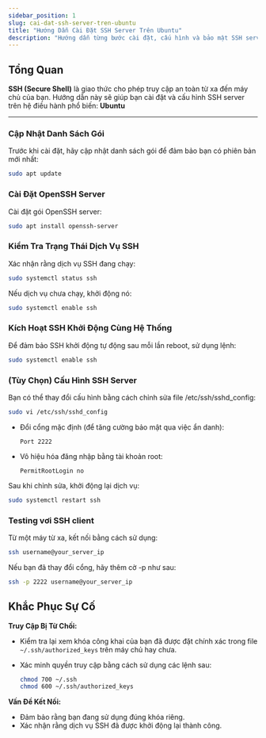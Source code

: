 ```yaml
---
sidebar_position: 1
slug: cai-dat-ssh-server-tren-ubuntu
title: "Hướng Dẫn Cài Đặt SSH Server Trên Ubuntu"
description: "Hướng dẫn từng bước cài đặt, cấu hình và bảo mật SSH server trên Ubuntu"
---
```


## Tổng Quan

**SSH (Secure Shell)** là giao thức cho phép truy cập an toàn từ xa đến máy chủ của bạn. Hướng dẫn này sẽ giúp bạn cài đặt và cấu hình SSH server trên hệ điều hành phổ biến: **Ubuntu**

---

### Cập Nhật Danh Sách Gói

Trước khi cài đặt, hãy cập nhật danh sách gói để đảm bảo bạn có phiên bản mới nhất:
```bash
sudo apt update
```

### Cài Đặt OpenSSH Server

Cài đặt gói OpenSSH server:
```bash
sudo apt install openssh-server
```

### Kiểm Tra Trạng Thái Dịch Vụ SSH

Xác nhận rằng dịch vụ SSH đang chạy:
```bash
sudo systemctl status ssh
```

Nếu dịch vụ chưa chạy, khởi động nó:
```bash
sudo systemctl enable ssh
```

### Kích Hoạt SSH Khởi Động Cùng Hệ Thống

Để đảm bảo SSH khởi động tự động sau mỗi lần reboot, sử dụng lệnh:
```bash
sudo systemctl enable ssh
```

### (Tùy Chọn) Cấu Hình SSH Server

Bạn có thể thay đổi cấu hình bằng cách chỉnh sửa file /etc/ssh/sshd_config:
```bash
sudo vi /etc/ssh/sshd_config
```

- Đổi cổng mặc định (để tăng cường bảo mật qua việc ẩn danh):
    ```editorconfig title="/etc/ssh/sshd_config"
    Port 2222
    ```

- Vô hiệu hóa đăng nhập bằng tài khoản root:
    ```editorconfig title="/etc/ssh/sshd_config"
    PermitRootLogin no
    ```

Sau khi chỉnh sửa, khởi động lại dịch vụ:
```bash
sudo systemctl restart ssh
```

### Testing vơi SSH client

Từ một máy từ xa, kết nối bằng cách sử dụng:
```bash
ssh username@your_server_ip
```

Nếu bạn đã thay đổi cổng, hãy thêm cờ -p như sau:
```bash
ssh -p 2222 username@your_server_ip
```

## Khắc Phục Sự Cố

**Truy Cập Bị Từ Chối:**
- Kiểm tra lại xem khóa công khai của bạn đã được đặt chính xác trong file `~/.ssh/authorized_keys` trên máy chủ hay chưa.
- Xác minh quyền truy cập bằng cách sử dụng các lệnh sau:

    ```bash
    chmod 700 ~/.ssh
    chmod 600 ~/.ssh/authorized_keys
    ```

**Vấn Đề Kết Nối:**
- Đảm bảo rằng bạn đang sử dụng đúng khóa riêng.
- Xác nhận rằng dịch vụ SSH đã được khởi động lại thành công.